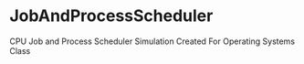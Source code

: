 # JobAndProcessScheduler
CPU Job and Process Scheduler Simulation Created For Operating Systems Class
